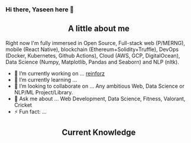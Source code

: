 ### Hi there, Yaseen here 👋

<h2 align="center">A little about me</h2>



Right now I'm fully immersed in Open Source, Full-stack web (P/MERNG), mobile (React Native), blockchain (Ethereum+Solidity+Truffle), DevOps (Docker, Kubernetes, Github Actions), Cloud (AWS, GCP, DigitalOcean), Data Science (Numpy, Matplotlib, Pandas and Seaborn) and NLP (nltk).

- 🔭 I’m currently working on ... [reinforz](https://github.com/NLP-practitioners/reinforz)
- 🌱 I’m currently learning ... 
- 👯 I’m looking to collaborate on ... Any ambitious Web, Data Science or NLP/ML Project/Library.
- 💬 Ask me about ... Web Development, Data Science, Fitness, Valorant, Cricket
- ⚡ Fun fact: ...

<h2 align="center">Current Knowledge</h2>
